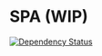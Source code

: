# SPA (WIP)
[![Dependency Status](https://gemnasium.com/jupl/spa.png)](https://gemnasium.com/jupl/spa)
